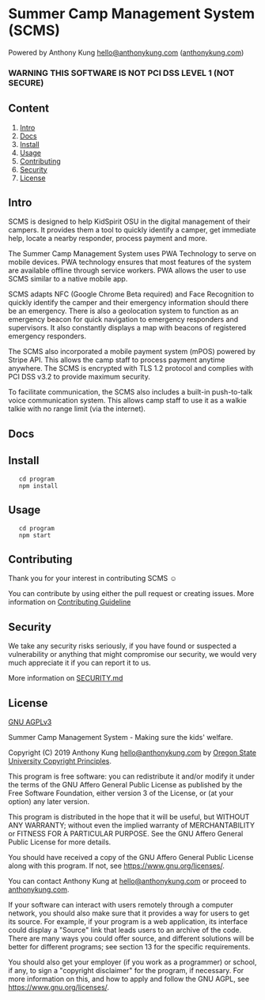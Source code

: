 # Summer Camp Management System (SCMS)
Powered by Anthony Kung <hello@anthonykung.com> ([anthonykung.com](https://anthonykung.com))

### WARNING THIS SOFTWARE IS NOT PCI DSS LEVEL 1 (NOT SECURE)

## Content
1. [Intro](https://github.com/osu-cs290-f19/final-project-final-project-team-8-anthony-kung#intro)
2. [Docs](https://github.com/osu-cs290-f19/final-project-final-project-team-8-anthony-kung#docs)
3. [Install](https://github.com/osu-cs290-f19/final-project-final-project-team-8-anthony-kung#install)
4. [Usage](https://github.com/osu-cs290-f19/final-project-final-project-team-8-anthony-kung#usage)
5. [Contributing](https://github.com/osu-cs290-f19/final-project-final-project-team-8-anthony-kung#contributing)
6. [Security](https://github.com/osu-cs290-f19/final-project-final-project-team-8-anthony-kung#security)
7. [License](https://github.com/osu-cs290-f19/final-project-final-project-team-8-anthony-kung#license)

## Intro
SCMS is designed to help KidSpirit OSU in the digital management of their campers. It provides them a tool to quickly identify a camper, get immediate help, locate a nearby responder, process payment and more.

The Summer Camp Management System uses PWA Technology to serve on mobile devices. PWA technology ensures that most features of the system are available offline through service workers. PWA allows the user to use SCMS similar to a native mobile app.

SCMS adapts NFC (Google Chrome Beta required) and Face Recognition to quickly identify the camper and their emergency information should there be an emergency. There is also a geolocation system to function as an emergency beacon for quick navigation to emergency responders and supervisors. It also constantly displays a map with beacons of registered emergency responders.

The SCMS also incorporated a mobile payment system (mPOS) powered by Stripe API. This allows the camp staff to process payment anytime anywhere. The SCMS is encrypted with TLS 1.2 protocol and complies with PCI DSS v3.2 to provide maximum security.

To facilitate communication, the SCMS also includes a built-in push-to-talk voice communication system. This allows camp staff to use it as a walkie talkie with no range limit (via the internet).

## Docs

## Install
```
   cd program
   npm install
```

## Usage
```
   cd program
   npm start
```

## Contributing
Thank you for your interest in contributing SCMS ☺

You can contribute by using either the pull request or creating issues. More information on [Contributing Guideline](./DOCS/CONTRIBUTING.md)

## Security
We take any security risks seriously, if you have found or suspected a vulnerability or anything that might compromise our security, we would very much appreciate it if you can report it to us.

More information on [SECURITY.md](./SECURITY.md)

## License
[GNU AGPLv3](./DOCS/LICENSE.md)

Summer Camp Management System - Making sure the kids' welfare.

Copyright (C) 2019  Anthony Kung <hello@anthonykung.com> by [Oregon State University Copyright Principles](https://advantage.oregonstate.edu/sites/advantage.oregonstate.edu/files/osu_copyright_principles_0.pdf).

This program is free software: you can redistribute it and/or modify
it under the terms of the GNU Affero General Public License as published
by the Free Software Foundation, either version 3 of the License, or
(at your option) any later version.

This program is distributed in the hope that it will be useful,
but WITHOUT ANY WARRANTY; without even the implied warranty of
MERCHANTABILITY or FITNESS FOR A PARTICULAR PURPOSE.  See the
GNU Affero General Public License for more details.

You should have received a copy of the GNU Affero General Public License
along with this program.  If not, see <https://www.gnu.org/licenses/>.

You can contact Anthony Kung at hello@anthonykung.com or proceed to [anthonykung.com](https://anthonykung.com).

If your software can interact with users remotely through a computer
network, you should also make sure that it provides a way for users to
get its source.  For example, if your program is a web application, its
interface could display a "Source" link that leads users to an archive
of the code.  There are many ways you could offer source, and different
solutions will be better for different programs; see section 13 for the
specific requirements.

You should also get your employer (if you work as a programmer) or school,
if any, to sign a "copyright disclaimer" for the program, if necessary.
For more information on this, and how to apply and follow the GNU AGPL, see
<https://www.gnu.org/licenses/>.
